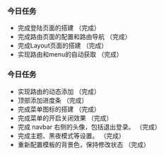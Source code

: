 ### 今日任务
+ 完成登陆页面的搭建 （完成）
+ 完成路由页面的配置和路由导航 （完成）
+ 完成Layout页面的搭建 （完成）
+ 实现路由和menu的自动获取 （完成）
### 今日任务
+ 实现路由的动态添加  （完成）
+ 顶部添加进度条  （完成）
+ 完成菜单图标的搭建 （完成）
+ 完成菜单的开启关闭效果 （完成）
+ 完成 navbar 右侧的头像，包括退出登录。 （完成）
+ 完成主题、黑夜模式等设置。 （完成）
+ 重新配置模板的背景色，保持修改状态 （完成）